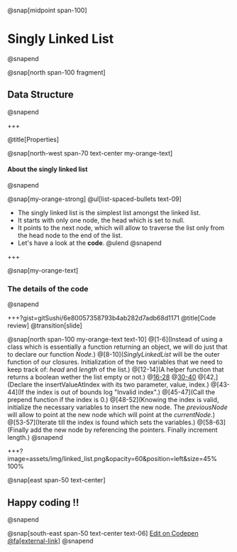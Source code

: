 @snap[midpoint span-100]
# Singly Linked List
@snapend

@snap[north span-100 fragment]
## **Data Structure**
@snapend

+++

@title[Properties]

@snap[north-west span-70 text-center my-orange-text]
#### About the singly linked list
@snapend

@snap[my-orange-strong]
@ul[list-spaced-bullets text-09]
- The singly linked list is the simplest list amongst the linked list.
- It starts with only one node, the head which is set to null.
- It points to the next node, which will allow to traverse the list only from the head node to the end of the list.
- Let's have a look at the **code**.
@ulend
@snapend

+++

@snap[my-orange-text]
### The details of the code
@snapend

+++?gist=gitSushi/6e80057358793b4ab282d7adb68d1171
@title[Code review]
@transition[slide]

@snap[north span-100 my-orange-text text-10]
@[1-6](Instead of using a class which is essentially a function returning an object, we will do just that to declare our function *Node*.)
@[8-10](*SinglyLinkedList* will be the outer function of our closures. Initialization of the two variables that we need to keep track of: *head* and *length* of the list.)
@[12-14](A helper function that returns a boolean wether the list empty or not.)
@[16-28](append)
@[30-40](prepend)
@[42,](Declare the insertValueAtIndex with its two parameter, value, index.)
@[43-44](If the index is out of bounds log "Invalid index".)
@[45-47](Call the prepend function if the index is 0.)
@[48-52](Knowing the index is valid, initialize the necessary variables to insert the new node. The *previousNode* will allow to point at the new node which will point at the *currentNode*.)
@[53-57](Iterate till the index is found which sets the variables.)
@[58-63](Finally add the new node by referencing the pointers. Finally increment length.)
@snapend

+++?image=assets/img/linked_list.png&opacity=60&position=left&size=45% 100%

@snap[east span-50 text-center]
## Happy **coding** !!
@snapend

@snap[south-east span-50 text-center text-06]
[Edit on Codepen @fa[external-link]](https://codepen.io/gitsushi/pen/xxVBOxN/right?editors=0012)
@snapend
